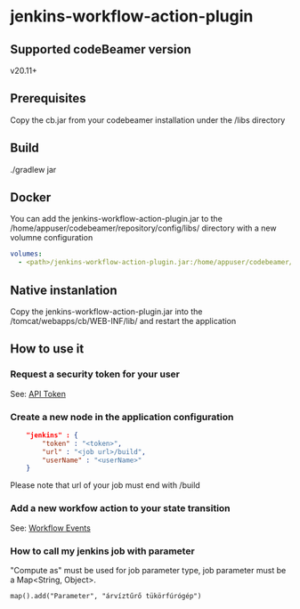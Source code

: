 # jenkins-workflow-action-plugin

## Supported codeBeamer version
v20.11+

## Prerequisites
Copy the cb.jar from your codebeamer installation under the /libs directory

## Build
./gradlew jar

## Docker
You can add the jenkins-workflow-action-plugin.jar to the /home/appuser/codebeamer/repository/config/libs/ directory with a new volumne configuration

```yml
volumes:
  - <path>/jenkins-workflow-action-plugin.jar:/home/appuser/codebeamer/repository/config/libs/jenkins-workflow-action-plugin.jar
```
## Native instanlation
Copy the jenkins-workflow-action-plugin.jar into the <codebeamer directory>/tomcat/webapps/cb/WEB-INF/lib/ and restart the application

## How to use it

### Request a security token for your user
See: [API Token](https://www.jenkins.io/blog/2018/07/02/new-api-token-system/)

### Create a new node in the application configuration

```json
    "jenkins" : {
        "token" : "<token>",
        "url" : "<job url>/build",
        "userName" : "<userName>"
    }
```
Please note that url of your job must end with /build

### Add a new workfow action to your state transition
See: [Workflow Events](https://codebeamer.com/cb/wiki/1721267)

### How to call my jenkins job with parameter
"Compute as" must be used for job parameter type, job parameter must be a Map<String, Object>.

```
map().add("Parameter", "árvíztűrő tükörfúrógép")
```




